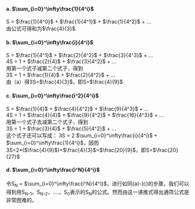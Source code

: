 #### a. $\sum_{i=0}^\infty\frac{1}{4^i}$
S = $\frac{1}{4^0}$ + $\frac{1}{4^1}$ + $\frac{1}{4^2}$ + ...<br />
由公式可得和为$\frac{4}{3}$.
#### b. $\sum_{i=0}^\infty\frac{i}{4^i}$
S = $\frac{1}{4^1}$ + $\frac{2}{4^2}$ + $\frac{3}{4^3}$ + ...<br />
4S = 1 + $\frac{2}{4}$ + $\frac{3}{4^2}$ + ...<br />
用第一个式子减第二个式子，得到<br />
3S = 1 + $\frac{1}{4}$ + $\frac{2}{4^2}$ + ...<br />
由（a）得3S=$\frac{4}{3}$，即S=$\frac{4}{9}$
#### c. $\sum_{i=0}^\infty\frac{i^2}{4^i}$
S = $\frac{1}{4}$ + $\frac{4}{4^2}$ + $\frac{9}{4^3}$ + ...<br />
4S = 1 + $\frac{4}{4}$ + $\frac{9}{4^2}$ + $\frac{16}{4^3}$ + ...<br />
用第一个式子去减第二个式子，得到<br />
3S = 1 + $\frac{3}{4}$ + $\frac{5}{4^2}$ + ...<br />
这个式子还可以写成：
3S = 2 $\sum_{i=0}^\infty\frac{i}{4^i}$ + $\sum_{i=0}^\infty\frac{1}{4^i}$，因而<br />
3S=2*($\frac{4}{9}$)+$\frac{4}{3}$=$\frac{20}{9}$，即S=$\frac{20}{27}$
#### d. $\sum_{i=0}^\infty\frac{i^N}{4^i}$
令S<sub>N</sub> = $\sum_{i=0}^\infty\frac{i^N}{4^i}$，进行如同(a)-(c)的步骤，我们可以得到用S<sub>N-1</sub>，S<sub>N-2</sub>，....，S<sub>0</sub>表示的S<sub>N</sub>的公式。然而由这一递推式得出通项公式是非常困难的。
